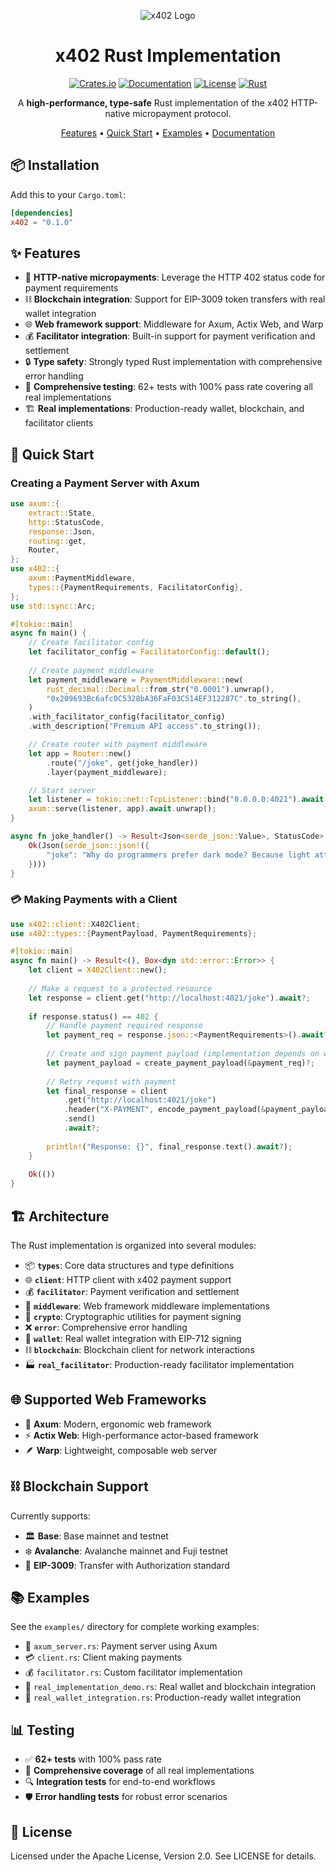 <div align="center">

![x402 Logo](../../x402.png)

# x402 Rust Implementation

[![Crates.io](https://img.shields.io/crates/v/x402)](https://crates.io/crates/x402)
[![Documentation](https://docs.rs/x402/badge.svg)](https://docs.rs/x402)
[![License](https://img.shields.io/badge/license-Apache%202.0-blue.svg)](LICENSE)
[![Rust](https://img.shields.io/badge/rust-1.70%2B-orange.svg)](https://www.rust-lang.org)

A **high-performance, type-safe** Rust implementation of the x402 HTTP-native micropayment protocol.

[Features](#features) • [Quick Start](#quick-start) • [Examples](#examples) • [Documentation](#architecture)

</div>

## 📦 Installation

Add this to your `Cargo.toml`:

```toml
[dependencies]
x402 = "0.1.0"
```

## ✨ Features

- 🚀 **HTTP-native micropayments**: Leverage the HTTP 402 status code for payment requirements
- ⛓️ **Blockchain integration**: Support for EIP-3009 token transfers with real wallet integration
- 🌐 **Web framework support**: Middleware for Axum, Actix Web, and Warp
- 💰 **Facilitator integration**: Built-in support for payment verification and settlement
- 🔒 **Type safety**: Strongly typed Rust implementation with comprehensive error handling
- 🧪 **Comprehensive testing**: 62+ tests with 100% pass rate covering all real implementations
- 🏗️ **Real implementations**: Production-ready wallet, blockchain, and facilitator clients

## 🚀 Quick Start

### Creating a Payment Server with Axum

```rust
use axum::{
    extract::State,
    http::StatusCode,
    response::Json,
    routing::get,
    Router,
};
use x402::{
    axum::PaymentMiddleware,
    types::{PaymentRequirements, FacilitatorConfig},
};
use std::sync::Arc;

#[tokio::main]
async fn main() {
    // Create facilitator config
    let facilitator_config = FacilitatorConfig::default();
    
    // Create payment middleware
    let payment_middleware = PaymentMiddleware::new(
        rust_decimal::Decimal::from_str("0.0001").unwrap(),
        "0x209693Bc6afc0C5328bA36FaF03C514EF312287C".to_string(),
    )
    .with_facilitator_config(facilitator_config)
    .with_description("Premium API access".to_string());

    // Create router with payment middleware
    let app = Router::new()
        .route("/joke", get(joke_handler))
        .layer(payment_middleware);

    // Start server
    let listener = tokio::net::TcpListener::bind("0.0.0.0:4021").await.unwrap();
    axum::serve(listener, app).await.unwrap();
}

async fn joke_handler() -> Result<Json<serde_json::Value>, StatusCode> {
    Ok(Json(serde_json::json!({
        "joke": "Why do programmers prefer dark mode? Because light attracts bugs!"
    })))
}
```

### 💳 Making Payments with a Client

```rust
use x402::client::X402Client;
use x402::types::{PaymentPayload, PaymentRequirements};

#[tokio::main]
async fn main() -> Result<(), Box<dyn std::error::Error>> {
    let client = X402Client::new();
    
    // Make a request to a protected resource
    let response = client.get("http://localhost:4021/joke").await?;
    
    if response.status() == 402 {
        // Handle payment required response
        let payment_req = response.json::<PaymentRequirements>().await?;
        
        // Create and sign payment payload (implementation depends on wallet integration)
        let payment_payload = create_payment_payload(&payment_req)?;
        
        // Retry request with payment
        let final_response = client
            .get("http://localhost:4021/joke")
            .header("X-PAYMENT", encode_payment_payload(&payment_payload)?)
            .send()
            .await?;
            
        println!("Response: {}", final_response.text().await?);
    }
    
    Ok(())
}
```

## 🏗️ Architecture

The Rust implementation is organized into several modules:

- 📦 **`types`**: Core data structures and type definitions
- 🌐 **`client`**: HTTP client with x402 payment support
- 💰 **`facilitator`**: Payment verification and settlement
- 🔧 **`middleware`**: Web framework middleware implementations
- 🔐 **`crypto`**: Cryptographic utilities for payment signing
- ❌ **`error`**: Comprehensive error handling
- 🏦 **`wallet`**: Real wallet integration with EIP-712 signing
- ⛓️ **`blockchain`**: Blockchain client for network interactions
- 🏭 **`real_facilitator`**: Production-ready facilitator implementation

## 🌐 Supported Web Frameworks

- 🚀 **Axum**: Modern, ergonomic web framework
- ⚡ **Actix Web**: High-performance actor-based framework
- 🪶 **Warp**: Lightweight, composable web server

## ⛓️ Blockchain Support

Currently supports:
- 🏛️ **Base**: Base mainnet and testnet
- ❄️ **Avalanche**: Avalanche mainnet and Fuji testnet
- 📜 **EIP-3009**: Transfer with Authorization standard

## 📚 Examples

See the `examples/` directory for complete working examples:
- 🚀 `axum_server.rs`: Payment server using Axum
- 💳 `client.rs`: Client making payments
- 💰 `facilitator.rs`: Custom facilitator implementation
- 🏦 `real_implementation_demo.rs`: Real wallet and blockchain integration
- 🔐 `real_wallet_integration.rs`: Production-ready wallet integration

## 📊 Testing

- ✅ **62+ tests** with 100% pass rate
- 🧪 **Comprehensive coverage** of all real implementations
- 🔍 **Integration tests** for end-to-end workflows
- 🛡️ **Error handling tests** for robust error scenarios

## 📄 License

Licensed under the Apache License, Version 2.0. See LICENSE for details.
